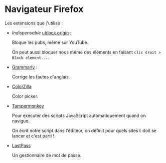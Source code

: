 # Navigateur Firefox

Les extensions que j'utilise :
- *Indispensable* [ublock origin](https://addons.mozilla.org/fr/firefox/addon/ublock-origin/) :

    Bloque les pubs, même sur YouTube.
    
    On peut aussi bloquer nous même des éléments en faisant `clic droit > Block element...`.

- [Grammarly](https://addons.mozilla.org/fr/firefox/addon/grammarly-1/) :

    Corrige les fautes d'anglais.

- [ColorZilla](https://addons.mozilla.org/fr/firefox/addon/colorzilla/)

    Color picker.

- [Tampermonkey](https://addons.mozilla.org/en-US/firefox/addon/tampermonkey/)

    Pour exécuter des scripts JavaScript automatiquement quand on navigue.

    On écrit notre script dans l'éditeur, on définit pour quels sites il doit se lancer et c'est parti !
- [LastPass](https://www.lastpass.com/fr)

    Un gestionnaire de mot de passe.